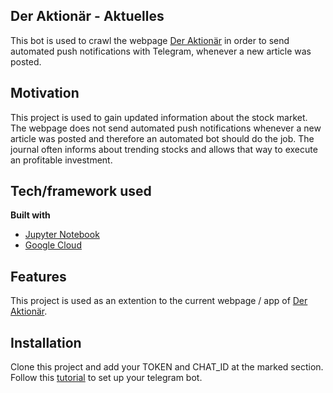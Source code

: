 ## Der Aktionär - Aktuelles
This bot is used to crawl the webpage [Der Aktionär](https://www.deraktionaer.de/) in order to send automated push notifications with Telegram, whenever a new article was posted.

## Motivation
This project is used to gain updated information about the stock market. The webpage does not send automated push notifications whenever a new article was posted and therefore an automated bot should do the job. The journal often informs about trending stocks and allows that way to execute an profitable investment.

## Tech/framework used
<b>Built with</b>
- [Jupyter Notebook](https://jupyter.org/)
- [Google Cloud](https://cloud.google.com/)

## Features
This project is used as an extention to the current webpage / app of [Der Aktionär](https://www.deraktionaer.de/).

## Installation
Clone this project and add your TOKEN and CHAT_ID at the marked section. Follow this [tutorial](https://docs.influxdata.com/kapacitor/v1.5/event_handlers/telegram/) to set up your telegram bot.

